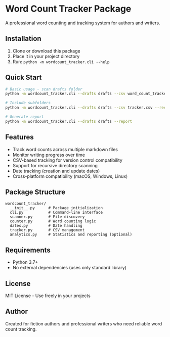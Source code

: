 # Word Count Tracker Package

A professional word counting and tracking system for authors and writers.

## Installation

1. Clone or download this package
2. Place it in your project directory
3. Run: `python -m wordcount_tracker.cli --help`

## Quick Start

```bash
# Basic usage - scan drafts folder
python -m wordcount_tracker.cli --drafts drafts --csv word_count_tracker.csv

# Include subfolders
python -m wordcount_tracker.cli --drafts drafts --csv tracker.csv --recursive

# Generate report
python -m wordcount_tracker.cli --drafts drafts --report
```

## Features

- Track word counts across multiple markdown files
- Monitor writing progress over time
- CSV-based tracking for version control compatibility
- Support for recursive directory scanning
- Date tracking (creation and update dates)
- Cross-platform compatibility (macOS, Windows, Linux)

## Package Structure

```
wordcount_tracker/
  __init__.py      # Package initialization
  cli.py           # Command-line interface
  scanner.py       # File discovery
  counter.py       # Word counting logic
  dates.py         # Date handling
  tracker.py       # CSV management
  analytics.py     # Statistics and reporting (optional)
```

## Requirements

- Python 3.7+
- No external dependencies (uses only standard library)

## License

MIT License - Use freely in your projects

## Author

Created for fiction authors and professional writers who need reliable word count tracking.
